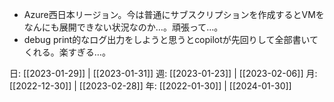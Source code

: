 - Azure西日本リージョン。今は普通にサブスクリプションを作成するとVMをなんにも展開できない状況なのか…。頑張って…。
- debug print的なログ出力をしようと思うとcopilotが先回りして全部書いてくれる。楽すぎる…。

日: [[2023-01-29]] | [[2023-01-31]]
週: [[2023-01-23]] | [[2023-02-06]]
月: [[2022-12-30]] | [[2023-02-28]]
年: [[2022-01-30]] | [[2024-01-30]]